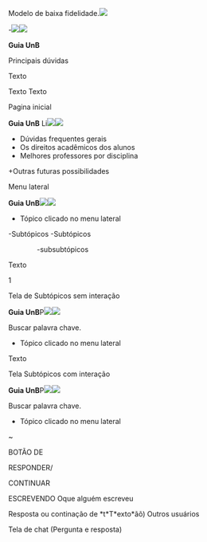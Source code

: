 ﻿Modelo de baixa fidelidade.![](Aspose.Words.2b6cf0c8-87af-4e2b-982e-784193c32d20.001.png)

-![](Aspose.Words.2b6cf0c8-87af-4e2b-982e-784193c32d20.002.png)![](Aspose.Words.2b6cf0c8-87af-4e2b-982e-784193c32d20.003.jpeg)

**Guia UnB**

Principais dúvidas 

Texto

Texto Texto

Pagina inicial 

**Guia UnB** Li![](Aspose.Words.2b6cf0c8-87af-4e2b-982e-784193c32d20.004.png)![](Aspose.Words.2b6cf0c8-87af-4e2b-982e-784193c32d20.003.jpeg)

+ Dúvidas frequentes gerais
+ Os direitos acadêmicos dos alunos
+ Melhores professores por disciplina 

+Outras futuras possibilidades 

Menu lateral

**Guia UnB![](Aspose.Words.2b6cf0c8-87af-4e2b-982e-784193c32d20.005.png)![](Aspose.Words.2b6cf0c8-87af-4e2b-982e-784193c32d20.006.jpeg)**

+ Tópico clicado no menu lateral 

-Subtópicos -Subtópicos

`        `-subsubtópicos

Texto

1

Tela de Subtópicos sem interação 

**Guia UnB**P![](Aspose.Words.2b6cf0c8-87af-4e2b-982e-784193c32d20.007.png)![](Aspose.Words.2b6cf0c8-87af-4e2b-982e-784193c32d20.003.jpeg)

Buscar palavra chave.

+ Tópico clicado no menu lateral 

Texto

Tela Subtópicos com interação 

**Guia UnB**P![](Aspose.Words.2b6cf0c8-87af-4e2b-982e-784193c32d20.008.png)![](Aspose.Words.2b6cf0c8-87af-4e2b-982e-784193c32d20.003.jpeg)

Buscar palavra chave.

+ Tópico clicado no menu lateral 

~

BOTÃO DE 

RESPONDER/

CONTINUAR

ESCREVENDO Oque alguém escreveu

Resposta ou continação de \*t\*T\*exto\*ãõ) Outros usuários 

Tela de chat (Pergunta e resposta)

